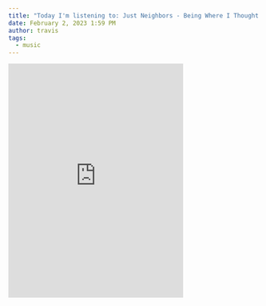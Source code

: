```yaml
---
title: "Today I'm listening to: Just Neighbors - Being Where I Thought I'd Be"
date: February 2, 2023 1:59 PM
author: travis
tags:
  - music
---
```

<iframe style="border: 0; width: 350px; height: 470px;" src="https://bandcamp.com/EmbeddedPlayer/album=2339252769/size=large/bgcol=ffffff/linkcol=0687f5/tracklist=false/transparent=true/" seamless><a href="https://justneighbors.bandcamp.com/album/being-where-i-thought-id-be">Being Where I Thought I&#39;d Be by Just Neighbors</a></iframe>